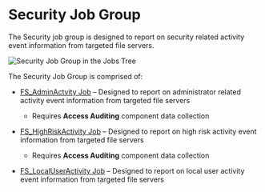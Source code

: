 # Security Job Group

The Security job group is designed to report on security related activity event information from
targeted file servers.

![Security Job Group in the Jobs Tree](/img/product_docs/accessanalyzer/12.0/admin/hostmanagement/jobstree.webp)

The Security Job Group is comprised of:

- [FS_AdminActvity Job](/docs/accessanalyzer/12.0/solutions/filesystem/activity/security/fs_adminactvity.md) – Designed to report on administrator related activity
  event information from targeted file servers

    - Requires **Access Auditing** component data collection

- [FS_HighRiskActivity Job](/docs/accessanalyzer/12.0/solutions/filesystem/activity/security/fs_highriskactivity.md) – Designed to report on high risk activity event
  information from targeted file servers

    - Requires **Access Auditing** component data collection

- [FS_LocalUserActivity Job](/docs/accessanalyzer/12.0/solutions/filesystem/activity/security/fs_localuseractivity.md) – Designed to report on local user activity
  event information from targeted file servers
